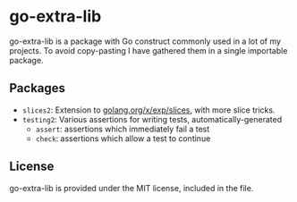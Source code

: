 go-extra-lib
============

go-extra-lib is a package with Go construct commonly used in a lot of my projects.
To avoid copy-pasting I have gathered them in a single importable package.


Packages
--------

- `slices2`: Extension to [golang.org/x/exp/slices](https://pkg.go.dev/golang.org/x/exp/slices), with more slice tricks.
- `testing2`: Various assertions for writing tests, automatically-generated
    - `assert`: assertions which immediately fail a test
    - `check`: assertions which allow a test to continue

License
-------

go-extra-lib is provided under the MIT license, included in the <LICENSE> file.
